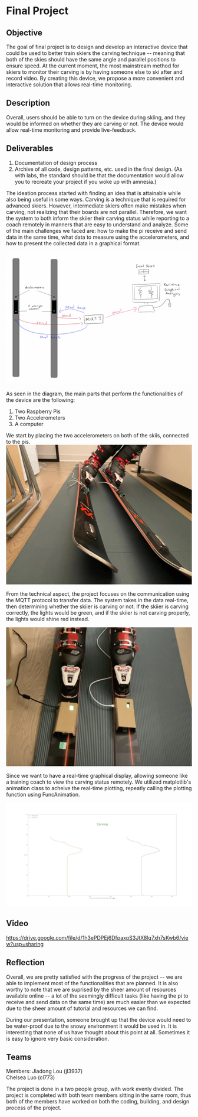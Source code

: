# Final Project

## Objective

The goal of final project is to design and develop an interactive device that could be used to better train skiers the carving technique -- meaning that both of the skies should have the same angle and parallel positions to ensure speed. At the current moment, the most mainstream method for skiers to monitor their carving is by having someone else to ski after and record video. By creating this device, we propose a more convenient and interactive solution that allows real-time monitoring.

## Description
Overall, users should be able to turn on the device during skiing, and they would be informed on whether they are carving or not. The device would allow real-time monitoring and provide live-feedback.

## Deliverables

1. Documentation of design process
2. Archive of all code, design patterns, etc. used in the final design. (As with labs, the standard should be that the documentation would allow you to recreate your project if you woke up with amnesia.)

The ideation process started with finding an idea that is attainable while also being useful in some ways. Carving is a technique that is required for advanced skiers. However, intermediate skiers often make mistakes when carving, not realizing that their boards are not parallel. Therefore, we want the system to both inform the skiier their carving status while reporting to a coach remotely in manners that are easy to understand and analyze. Some of the main challenges we faced are: how to make the pi receive and send data in the same time, what data to measure using the accelerometers, and how to present the collected data in a graphical format. 

![](sketch_final.png)

As seen in the diagram, the main parts that perform the functionalities of the device are the following:

1. Two Raspberry Pis
2. Two Accelerometers
3. A computer 

We start by placing the two accelerometers on both of the skiis, connected to the pis. 
![](ski.jpg)


From the technical aspect, the project focuses on the communication using the MQTT protocol to transfer data. The system takes in the data real-time, then determining whether the skiier is carving or not. If the skiier is carving correctly, the lights would be green, and if the skiier is not carving properly, the lights would shine red instead.

![](light.png)


Since we want to have a real-time graphical display, allowing someone like a training coach to view the carving status remotely. We utilized matplotlib's animation class to acheive the real-time plotting, repeatly calling the plotting function using FuncAnimation.

![](graphical_display.png)


## Video
https://drive.google.com/file/d/1h3ePDPEj6DfpaxpS3JtX8lq7xh7sKwb6/view?usp=sharing

## Reflection
Overall, we are pretty satisfied with the progress of the project -- we are able to implement most of the functionalities that are planned. It is also worthy to note that we are suprised by the sheer amount of resources available online -- a lot of the seemingly difficult tasks (like having the pi to receive and send data on the same time) are much easier than we expected due to the sheer amount of tutorial and resources we can find. 

During our presentation, someone brought up that the device would need to be water-proof due to the snowy environment it would be used in. It is interesting that none of us have thought about this point at all. Sometimes it is easy to ignore very basic consideration.

## Teams

Members:
Jiadong Lou (jl3937) \
Chelsea Luo (cl773)

The project is done in a two people group, with work evenly divided. The project is completed with both team members sitting in the same room, thus both of the members have worked on both the coding, building, and design process of the project. 

